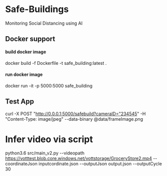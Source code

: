 # Safe-Buildings
Monitoring Social Distancing using AI


## Docker support 
#### build docker image
docker build -f Dockerfile -t safe_building:latest .

#### run docker image
docker run -it -p 5000:5000 safe_building 

## Test App
curl -X POST "http://0.0.0.1:5000/safebuild?cameraID="234545" -H "Content-Type: image/jpeg" --data-binary @data/frameImage.png

# Infer video via script
python3.6 src/main_v2.py --videopath https://votttest.blob.core.windows.net/vottstorage/GroceryStore2.mp4 --coordinateJson inputcordinate.json --outputJson output.json --outputCycle 30
